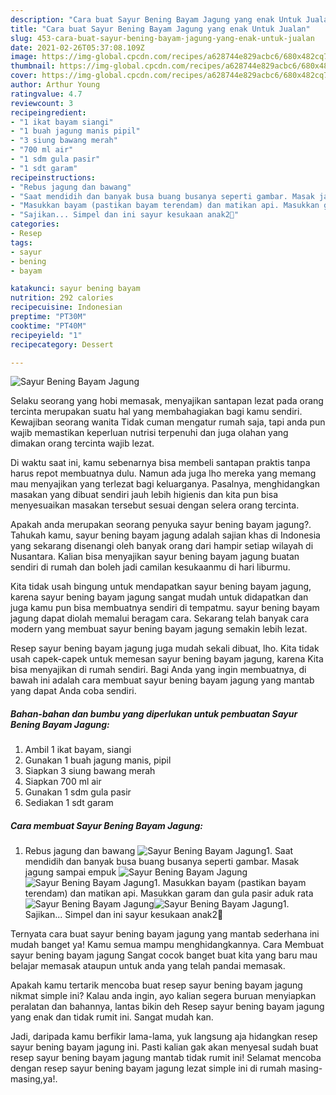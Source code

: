 ```yaml
---
description: "Cara buat Sayur Bening Bayam Jagung yang enak Untuk Jualan"
title: "Cara buat Sayur Bening Bayam Jagung yang enak Untuk Jualan"
slug: 453-cara-buat-sayur-bening-bayam-jagung-yang-enak-untuk-jualan
date: 2021-02-26T05:37:08.109Z
image: https://img-global.cpcdn.com/recipes/a628744e829acbc6/680x482cq70/sayur-bening-bayam-jagung-foto-resep-utama.jpg
thumbnail: https://img-global.cpcdn.com/recipes/a628744e829acbc6/680x482cq70/sayur-bening-bayam-jagung-foto-resep-utama.jpg
cover: https://img-global.cpcdn.com/recipes/a628744e829acbc6/680x482cq70/sayur-bening-bayam-jagung-foto-resep-utama.jpg
author: Arthur Young
ratingvalue: 4.7
reviewcount: 3
recipeingredient:
- "1 ikat bayam siangi"
- "1 buah jagung manis pipil"
- "3 siung bawang merah"
- "700 ml air"
- "1 sdm gula pasir"
- "1 sdt garam"
recipeinstructions:
- "Rebus jagung dan bawang"
- "Saat mendidih dan banyak busa buang busanya seperti gambar. Masak jagung sampai empuk"
- "Masukkan bayam (pastikan bayam terendam) dan matikan api. Masukkan garam dan gula pasir aduk rata"
- "Sajikan... Simpel dan ini sayur kesukaan anak2🤗"
categories:
- Resep
tags:
- sayur
- bening
- bayam

katakunci: sayur bening bayam 
nutrition: 292 calories
recipecuisine: Indonesian
preptime: "PT30M"
cooktime: "PT40M"
recipeyield: "1"
recipecategory: Dessert

---
```



![Sayur Bening Bayam Jagung](https://img-global.cpcdn.com/recipes/a628744e829acbc6/680x482cq70/sayur-bening-bayam-jagung-foto-resep-utama.jpg)

Selaku seorang yang hobi memasak, menyajikan santapan lezat pada orang tercinta merupakan suatu hal yang membahagiakan bagi kamu sendiri. Kewajiban seorang  wanita Tidak cuman mengatur rumah saja, tapi anda pun wajib memastikan keperluan nutrisi terpenuhi dan juga olahan yang dimakan orang tercinta wajib lezat.

Di waktu  saat ini, kamu sebenarnya bisa membeli santapan praktis tanpa harus repot membuatnya dulu. Namun ada juga lho mereka yang memang mau menyajikan yang terlezat bagi keluarganya. Pasalnya, menghidangkan masakan yang dibuat sendiri jauh lebih higienis dan kita pun bisa menyesuaikan masakan tersebut sesuai dengan selera orang tercinta. 



Apakah anda merupakan seorang penyuka sayur bening bayam jagung?. Tahukah kamu, sayur bening bayam jagung adalah sajian khas di Indonesia yang sekarang disenangi oleh banyak orang dari hampir setiap wilayah di Nusantara. Kalian bisa menyajikan sayur bening bayam jagung buatan sendiri di rumah dan boleh jadi camilan kesukaanmu di hari liburmu.

Kita tidak usah bingung untuk mendapatkan sayur bening bayam jagung, karena sayur bening bayam jagung sangat mudah untuk didapatkan dan juga kamu pun bisa membuatnya sendiri di tempatmu. sayur bening bayam jagung dapat diolah memalui beragam cara. Sekarang telah banyak cara modern yang membuat sayur bening bayam jagung semakin lebih lezat.

Resep sayur bening bayam jagung juga mudah sekali dibuat, lho. Kita tidak usah capek-capek untuk memesan sayur bening bayam jagung, karena Kita bisa menyajikan di rumah sendiri. Bagi Anda yang ingin membuatnya, di bawah ini adalah cara membuat sayur bening bayam jagung yang mantab yang dapat Anda coba sendiri.

<!--inarticleads1-->

##### Bahan-bahan dan bumbu yang diperlukan untuk pembuatan Sayur Bening Bayam Jagung:

1. Ambil 1 ikat bayam, siangi
1. Gunakan 1 buah jagung manis, pipil
1. Siapkan 3 siung bawang merah
1. Siapkan 700 ml air
1. Gunakan 1 sdm gula pasir
1. Sediakan 1 sdt garam




<!--inarticleads2-->

##### Cara membuat Sayur Bening Bayam Jagung:

1. Rebus jagung dan bawang
<img src="https://img-global.cpcdn.com/steps/bc2ff785ba113182/160x128cq70/sayur-bening-bayam-jagung-langkah-memasak-1-foto.jpg" alt="Sayur Bening Bayam Jagung">1. Saat mendidih dan banyak busa buang busanya seperti gambar. Masak jagung sampai empuk
<img src="https://img-global.cpcdn.com/steps/b5509a416530928f/160x128cq70/sayur-bening-bayam-jagung-langkah-memasak-2-foto.jpg" alt="Sayur Bening Bayam Jagung"><img src="https://img-global.cpcdn.com/steps/b4af06bcebe84172/160x128cq70/sayur-bening-bayam-jagung-langkah-memasak-2-foto.jpg" alt="Sayur Bening Bayam Jagung">1. Masukkan bayam (pastikan bayam terendam) dan matikan api. Masukkan garam dan gula pasir aduk rata
<img src="https://img-global.cpcdn.com/steps/ba77476250b4ad63/160x128cq70/sayur-bening-bayam-jagung-langkah-memasak-3-foto.jpg" alt="Sayur Bening Bayam Jagung"><img src="https://img-global.cpcdn.com/steps/7a9a30ad733c1bf4/160x128cq70/sayur-bening-bayam-jagung-langkah-memasak-3-foto.jpg" alt="Sayur Bening Bayam Jagung">1. Sajikan... Simpel dan ini sayur kesukaan anak2🤗




Ternyata cara buat sayur bening bayam jagung yang mantab sederhana ini mudah banget ya! Kamu semua mampu menghidangkannya. Cara Membuat sayur bening bayam jagung Sangat cocok banget buat kita yang baru mau belajar memasak ataupun untuk anda yang telah pandai memasak.

Apakah kamu tertarik mencoba buat resep sayur bening bayam jagung nikmat simple ini? Kalau anda ingin, ayo kalian segera buruan menyiapkan peralatan dan bahannya, lantas bikin deh Resep sayur bening bayam jagung yang enak dan tidak rumit ini. Sangat mudah kan. 

Jadi, daripada kamu berfikir lama-lama, yuk langsung aja hidangkan resep sayur bening bayam jagung ini. Pasti kalian gak akan menyesal sudah buat resep sayur bening bayam jagung mantab tidak rumit ini! Selamat mencoba dengan resep sayur bening bayam jagung lezat simple ini di rumah masing-masing,ya!.

